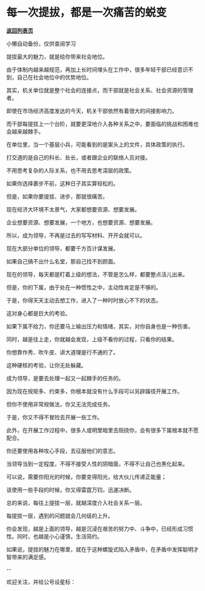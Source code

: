 # 每一次提拔，都是一次痛苦的蜕变

[**返回列表页**](/gzh/费曼的小茶馆)

小懒自动备份，仅供查阅学习

提拔最大的魅力，就是给你带来社会地位。

由于体制内越来越规范，再加上长时间埋头在工作中，很多年轻干部已经意识不到，自己在社会地位中的优势地位。

其实，机关单位就是整个社会的连接点，而干部就是社会关系、社会资源的管理者。

即使在市场经济高度发达的今天，机关干部依然有着很大的间接影响力。

而干部每提拔上一个台阶，就要更深地介入各种关系之中，要面临的挑战和困难也会越来越棘手。

在单位里，当一个基层小兵，可能看到的是案头上的文件，具体政策的执行。

打交道的是自己的科长、处长，或者跟企业的联络人员对接。

不用思考复杂的人际关系，也不用去思考深层的政策。  

如果你选择裹步不前，这种日子其实算轻松的。  

但是，如果你要提拔、进步，那就很痛苦。  

现在经济大环境不太景气，大家都想要资源、想要发展。

企业想要资源、想要发展，一个地方，也想要资源、想要发展。

所以，成为领导，不再是过去的写写材料、开开会就可以。  

现在大部分单位的领导，都要千方百计谋发展。

如果自己搞不出什么名堂，那自己找不到颜面。  

现在的领导，每天都是盯着上级的想法，不管是怎么样，都要整点活儿出来。

但是，你的下属，由于处在一种惯性之中，主动性肯定是不够的。

于是，你得天天主动去想工作，进入了一种时时放心不下的状态。

这对身心都是巨大的考验。  

如果下属不给力，你还要马上输出压力和情绪，其实，对你自身也是一种伤害。  

同时，越是往上走，你就越会发现，上级不看你的过程，只看你的结果。  

你想靠作秀、吹牛皮、讲大道理是行不通的了。  

这种硬核的考验，让你无处躲藏。  

成为领导，是要去处理一起又一起棘手的任务的。

因为现在规矩多、约束多，你根本就没有什么手段可以另辟蹊径开展工作。  

但你不使用非常规做法，你又无法完成任务。  

于是，你又不得不冒险去开展一些工作。  

此外，在开展工作过程中，很多人或明里暗里去阻挠你，会有很多下属根本就不愿配合。

你还要使用各种攻心手段，去征服他们的意志。  

当领导当到一定程度，不得不接受人性的阴暗面，不得不让自己也黑化起来。  

可以说，需要你阳光的时候，你要变得阳光，给大伙儿传递正能量；

该使用一些手段的时候，你又得雷霆万钧，迅速决断。

总的来说，每往上提拔一层，就越深度介入社会关系一层。  

每提拔一层，遇到的问题就会几何级的上升。  

你会发现，越是上面的领导，越是沉浸在艰苦的努力中、斗争中，已经形成习惯性。同时，也越是小心谨慎，生活简约。  

如果说，提拔的魅力在哪里，就在于这种螺旋式陷入矛盾中，在矛盾中发挥聪明才智带来的满足感。  

\--  

欢迎关注，并给公号设星标：  

